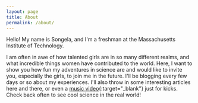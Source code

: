```yaml
---
layout: page
title: About
permalink: /about/
---
```


Hello! My name is Songela, and I'm a freshman at the Massachusetts Institute of Technology.

I am often in awe of how talented girls are in so many different realms, and what incredible things women have contributed to the world. Here, I want to show you how fun my adventures in science are and would like to invite you, especially the girls, to join me in the future. I'll be blogging every few days or so about my experiences. I'll also throw in some interesting articles here and there, or even a [music video](http://youtu.be/kHy08ZPav88){:target="_blank"} just for kicks. Check back often to see cool science in the real world!